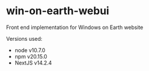 # win-on-earth-webui
Front end implementation for Windows on Earth website


Versions used:
- node v10.7.0
- npm v20.15.0
- NextJS v14.2.4  
